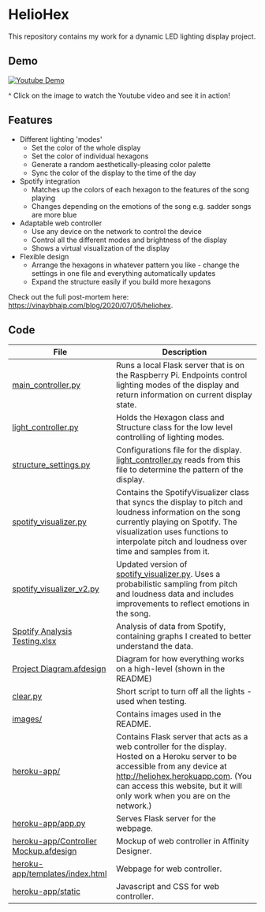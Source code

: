 # HelioHex

This repository contains my work for a dynamic LED lighting display project.

## Demo


[![Youtube Demo](https://img.youtube.com/vi/8TQva79vo88/0.jpg)](https://youtu.be/8TQva79vo88)

^ Click on the image to watch the Youtube video and see it in action!

## Features

* Different lighting 'modes'
	* Set the color of the whole display
	* Set the color of individual hexagons
	* Generate a random aesthetically-pleasing color palette
	* Sync the color of the display to the time of the day
* Spotify integration
	* Matches up the colors of each hexagon to the features of the song playing
	* Changes depending on the emotions of the song e.g. sadder songs are more blue
* Adaptable web controller
	* Use any device on the network to control the device
	* Control all the different modes and brightness of the display
	* Shows a virtual visualization of the display
* Flexible design
	* Arrange the hexagons in whatever pattern you like - change the settings in one file and everything automatically updates
	* Expand the structure easily if you build more hexagons

Check out the full post-mortem here: https://vinaybhaip.com/blog/2020/07/05/heliohex.

## Code

| File | Description |
| -- | -- |
| [main_controller.py](main_controller.py) | Runs a local Flask server that is on the Raspberry Pi. Endpoints control lighting modes of the display and return information on current display state. |
| [light_controller.py](light_controller.py) | Holds the Hexagon class and Structure class for the low level controlling of lighting modes. |
| [structure_settings.py](structure_settings.py) | Configurations file for the display. [light_controller.py](light_controller.py) reads from this file to determine the pattern of the display. |
| [spotify_visualizer.py](spotify_visualizer.py) | Contains the SpotifyVisualizer class that syncs the display to pitch and loudness information on the song currently playing on Spotify. The visualization uses functions to interpolate pitch and loudness over time and samples from it. |
| [spotify_visualizer_v2.py](spotify_visualizer_v2.py) | Updated version of [spotify_visualizer.py](spotify_visualizer.py). Uses a probabilistic sampling from pitch and loudness data and includes improvements to reflect emotions in the song. |
| [Spotify Analysis Testing.xlsx](<Spotify Analysis Testing.xlsx>) | Analysis of data from Spotify, containing graphs I created to better understand the data. |
| [Project Diagram.afdesign](<Project Diagram.afdesign>) | Diagram for how everything works on a high-level (shown in the README)|
| [clear.py](clear.py) | Short script to turn off all the lights - used when testing. |
| [images/](images/) | Contains images used in the README. |
| [heroku-app/](heroku-app/) | Contains Flask server that acts as a web controller for the display. Hosted on a Heroku server to be accessible from any device at http://heliohex.herokuapp.com. (You can access this website, but it will only work when you are on the network.) |
| [heroku-app/app.py](heroku-app/app.py) | Serves Flask server for the webpage. |
| [heroku-app/Controller Mockup.afdesign](<heroku-app/Controller Mockup.afdesign>) | Mockup of web controller in Affinity Designer. |
| [heroku-app/templates/index.html](heroku-app/templates/index.html) | Webpage for web controller. |
| [heroku-app/static](heroku-app/static) | Javascript and CSS for web controller. |

